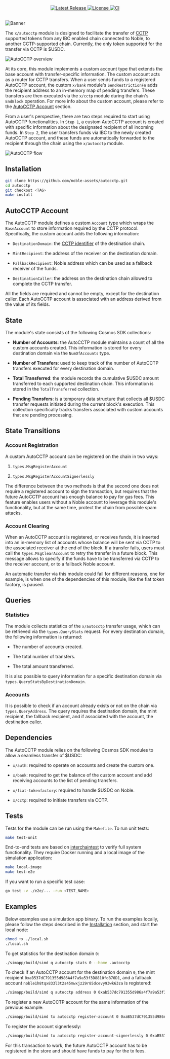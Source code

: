 <div align="center">
  <a href="https://github.com/noble-assets/autocctp/releases/latest">
    <img alt="Latest Release" src="https://img.shields.io/github/tag/noble-assets/autocctp?include_prereleases=&sort=semver&color=BAC3FF&style=for-the-badge">
  </a>
  <a href="#license">
    <img alt="License" src="https://img.shields.io/badge/License-BUSL?style=flat&label=License&labelColor=1E2457&color=BAC3FF&link=https%3A%2F%2Fgithub.com%2Fnoble-assets%2Fautocctp%2Fblob%2Fmain%2FLICENSE">
  </a>
  <a href="https://github.com/noble-assets/autocctp/actions/workflows/unit-tests.yaml">
    <img alt="CI" src="https://github.com/noble-assets/autocctp/actions/workflows/ci.yaml=?style=for-the-badge&color=BAC3FF">
  </a>
</div>
<br>

![Banner](./assets/banner.png)

The `x/autocctp` module is designed to facilitate the transfer of
[CCTP](https://docs.noble.xyz/cctp) supported tokens from any IBC enabled chain
connected to Noble, to another CCTP-supported chain. Currently, the only token
supported for the transfer via CCTP is $USDC.

![AutoCCTP overview](./assets/autocctp-overview.png)

At its core, this module implements a custom account type that extends the base
account with transfer-specific information. The custom account acts as a router
for CCTP transfers. When a user sends funds to a registered AutoCCTP account,
the custom `x/bank` module's `SendRestrictionFn` adds the recipient address to
an in-memory map of pending transfers. These transfers are then executed via the
`x/cctp` module during the chain's `EndBlock` operation. For more info about the
custom account, please refer to the [AutoCCTP Account](#autocctp-account)
section.

From a user's perspective, there are two steps required to start using AutoCCTP
functionalities. In `Step 1`, a custom AutoCCTP account is created with specific
information about the designated recipient of all incoming funds. In `Step 2`,
the user transfers funds via IBC to the newly created AutoCCTP account, and
these funds are automatically forwarded to the recipient through the chain using
the `x/autocctp` module.

![AutoCCTP flow](./assets/autocctp-flow.png)

## Installation

```sh
git clone https://github.com/noble-assets/autocctp.git
cd autocctp
git checkout <TAG>
make install
```

## AutoCCTP Account

The AutoCCTP module defines a custom `Account` type which wraps the
`BaseAccount` to store information required by the CCTP protocol. Specifically,
the custom account adds the following information:

- `DestinationDomain`: the
  [CCTP identifier](https://developers.circle.com/stablecoins/supported-domains)
  of the destination chain.

- `MintRecipient`: the address of the receiver on the destination domain.

- `FallbackRecipient`: Noble address which can be used as a fallback receiver of
  the funds.

- `DestinationCaller`: the address on the destination chain allowed to complete
  the CCTP transfer.

All the fields are required and cannot be empty, except for the destination
caller. Each AutoCCTP account is associated with an address derived from the
value of its fields.

## State

The module's state consists of the following Cosmos SDK collections:

- **Number of Accounts**: the AutoCCTP module maintains a count of all the
  custom accounts created. This information is stored for every destination
  domain via the `NumOfAccounts` type.

- **Number of Transfers**: used to keep track of the number of AutoCCTP
  transfers executed for every destination domain.

- **Total Transferred**: the module records the cumulative $USDC amount
  transferred to each supported destination chain. This information is stored in
  the `TotalTransferred` collection.

- **Pending Transfers**: is a temporary data structure that collects all $USDC
  transfer requests initiated during the current block's execution. This
  collection specifically tracks transfers associated with custom accounts that
  are pending processing.

## State Transitions

### Account Registration

A custom AutoCCTP account can be registered on the chain in two ways:

1. `types.MsgRegisterAccount`

2. `types.MsgRegisterAccountSignerlessly`

The difference between the two methods is that the second one does not require a
registered account to sign the transaction, but requires that the future
AutoCCTP account has enough balance to pay for gas fees. This feature enables
users without a Noble account to leverage this module's functionality, but at
the same time, protect the chain from possible spam attacks.

### Account Clearing

When an AutoCCTP account is registered, or receives funds, it is inserted into
an in-memory list of accounts whose balance will be sent via CCTP to the
associated receiver at the end of the block. If a transfer fails, users must
call the `types.MsgClearAccount` to retry the transfer in a future block. This
message allows to specify if the funds have to be transferred via CCTP to the
receiver account, or to a fallback Noble account.

An automatic transfer via this module could fail for different reasons, one for
example, is when one of the dependencies of this module, like the fiat token
factory, is paused.

## Queries

### Statistics

The module collects statistics of the `x/autocctp` transfer usage, which can be
retrieved via the `types.QueryStats` request. For every destination domain, the
following information is returned:

- The number of accounts created.

- The total number of transfers.

- The total amount transferred.

It is also possible to query information for a specific destination domain via
`types.QueryStatsByDestinationDomain`.

### Accounts

It is possible to check if an account already exists or not on the chain via
`types.QueryAddress`. The query requires the destination domain, the mint
recipient, the fallback recipient, and if associated with the account, the
destination caller.

## Dependencies

The AutoCCTP module relies on the following Cosmos SDK modules to allow a
seamless transfer of $USDC:

- `x/auth`: required to operate on accounts and create the custom one.

- `x/bank`: required to get the balance of the custom account and add receiving
  accounts to the list of pending transfers.

- `x/fiat-tokenfactory`: required to handle $USDC on Noble.

- `x/cctp`: required to initiate transfers via CCTP.

## Tests

Tests for the module can be run using the `Makefile`. To run unit tests:

```sh
make test-unit
```

End-to-end tests are based on
[interchaintest](https://github.com/strangelove-ventures/interchaintest) to
verify full system functionality. They require Docker running and a local image
of the simulation application:

```sh
make local-image
make test-e2e
```

If you want to run a specific test case:

```sh
go test -v ./e2e/... -run <TEST_NAME>
```

## Examples

Below examples use a simulation app binary. To run the examples locally, please
follow the steps described in the [Installation](#installation) section, and
start the local node:

```sh
chmod +x ./local.sh
./local.sh
```

To get statistics for the destination domain `0`:

```sh
./simapp/build/simd q autocctp stats 0 --home .autocctp
```

To check if an AutoCCTP account for the destination domain `0`, the mint
recipient `0xaB537dC791355d986A4f7a9a53f3D8810fd870D1`, and a fallback account
`noble1h8tqx833l3t2s45mwxjz29r85dcevy93wk63za` is registered:

```sh
./simapp/build/simd q autocctp address 0 0xab537dc791355d986a4f7a9a53f3d8810fd870d1 noble1h8tqx833l3t2s45mwxjz29r85dcevy93wk63za --home .autocctp
```

To register a new AutoCCTP account for the same information of the previous
example:

```sh
./simapp/build/simd tx autocctp register-account 0 0xaB537dC791355d986A4f7a9a53f3D8810fd870D1 noble1h8tqx833l3t2s45mwxjz29r85dcevy93wk63za --from validator --home .autocctp --chain-id autocctp-1 --keyring-backend test
```

To register the account signerlessly:

```sh
./simapp/build/simd tx autocctp register-account-signerlessly 0 0xaB537dC791355d986A4f7a9a53f3D8810fd870D1 noble1h8tqx833l3t2s45mwxjz29r85dcevy93wk63za --from validator --home .autocctp --chain-id autocctp-1 --keyring-backend test
```

For this transaction to work, the future AutoCCTP account has to be registered
in the store and should have funds to pay for the tx fees.
